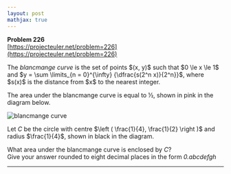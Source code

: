 ```yaml
---
layout: post
mathjax: true
---
```

**Problem 226**  
[https://projecteuler.net/problem=226](https://projecteuler.net/problem=226)

<p>The <i>blancmange curve</i> is the set of points $(x, y)$ such that $0 \le x \le 1$ and $y = \sum \limits_{n = 0}^{\infty} {\dfrac{s(2^n x)}{2^n}}$, where $s(x)$ is the distance from $x$ to the nearest integer.</p>

<p>The area under the blancmange curve is equal to ½, shown in pink in the diagram below.</p>

<div class="center">
<img src="project/images/p226_scoop2.gif" class="dark_img" alt="blancmange curve" /></div>

<p>Let <var>C</var> be the circle with centre $\left ( \frac{1}{4}, \frac{1}{2} \right )$ and radius $\frac{1}{4}$, shown in black in the diagram.</p>

<p>What area under the blancmange curve is enclosed by <var>C</var>?<br />Give your answer rounded to eight decimal places in the form <i>0.abcdefgh</i></p>

---
